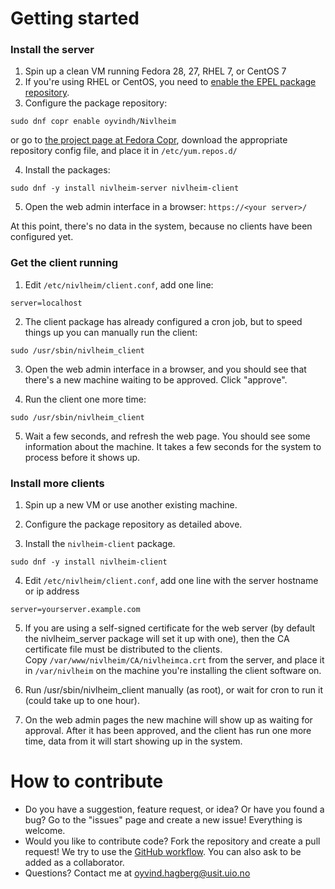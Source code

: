 # Getting started
### Install the server
1. Spin up a clean VM running Fedora 28, 27, RHEL 7, or CentOS 7
2. If you're using RHEL or CentOS, you need to [enable the EPEL package repository](https://fedoraproject.org/wiki/EPEL).
3. Configure the package repository:
```
sudo dnf copr enable oyvindh/Nivlheim
```
or go to [the project page at Fedora Copr](https://copr.fedorainfracloud.org/coprs/oyvindh/Nivlheim/),
download the appropriate repository config file, and place it in
`/etc/yum.repos.d/`  

4. Install the packages:
```
sudo dnf -y install nivlheim-server nivlheim-client
```
5. Open the web admin interface in a browser:
`https://<your server>/`

At this point, there's no data in the system, because no clients have been configured yet.

### Get the client running

1. Edit `/etc/nivlheim/client.conf`, add one line:
```
server=localhost
```
2. The client package has already configured a cron job, but to speed things up you can manually run the client:
```
sudo /usr/sbin/nivlheim_client
```
3. Open the web admin interface in a browser, and you should see that there's a new machine waiting to be approved. Click "approve".

4. Run the client one more time:
```
sudo /usr/sbin/nivlheim_client
```

5. Wait a few seconds, and refresh the web page. You should see some information about the machine. It takes a few seconds for the system to process before it shows up.

### Install more clients

1. Spin up a new VM or use another existing machine.

2. Configure the package repository as detailed above.

3. Install the `nivlheim-client` package.
```
sudo dnf -y install nivlheim-client
```

4. Edit `/etc/nivlheim/client.conf`, add one line with the server hostname or ip address
```
server=yourserver.example.com
```
5. If you are using a self-signed certificate for the web server (by default the nivlheim_server package will set it up with one), then the CA certificate file must be distributed to the clients.  
Copy `/var/www/nivlheim/CA/nivlheimca.crt` from the server, and place it in `/var/nivlheim` on the machine you're installing the client software on.

6. Run /usr/sbin/nivlheim_client manually (as root), or wait for cron to run it (could take up to one hour).

7. On the web admin pages the new machine will show up as waiting for approval. After it has been approved, and the client has run one more time, data from it will start showing up in the system.

# How to contribute
- Do you have a suggestion, feature request, or idea? Or have you found a bug? Go to the "issues" page and create a new issue! Everything is welcome.
- Would you like to contribute code? Fork the repository and create a pull request! We try to use the [GitHub workflow](https://guides.github.com/introduction/flow/). You can also ask to be added as a collaborator.
- Questions? Contact me at oyvind.hagberg@usit.uio.no
